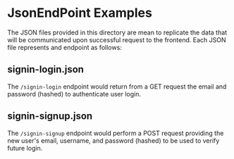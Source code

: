 # JsonEndPoint Examples

The JSON files provided in this directory are mean to replicate the data that will be communicated upon successful request to the frontend. Each JSON file represents and endpoint as follows:

## signin-login.json

The `/signin-login` endpoint would return from a GET request the email and password (hashed) to authenticate user login.

## signin-signup.json

The `/signin-signup` endpoint would perform a POST request providing the new user's email, username, and password (hashed) to be used to verify future login.
